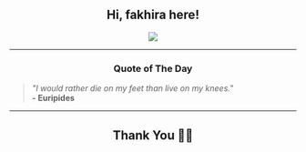 <h2 align="center"> Hi, fakhira here!</h2>

<p align="center">
<a href="https://github.com/fakhiralkda" alt="github streak"><img src="https://dvst-streak.herokuapp.com/?user=fakhiralkda&theme=tokyonight&fire=DD472C"></a>
</p>

<hr>
<h3 align="center">Quote of The Day</h3>
<p align="center">
<blockquote>
<i>"I would rather die on my feet than live on my knees."</i>
<br>
<b>- Euripides</b>
</blockquote>
</p>


<hr>
<h2 align="center">Thank You 🙏🏼</h2>

